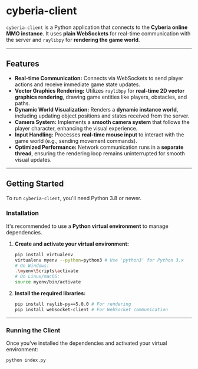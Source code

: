 # cyberia-client

`cyberia-client` is a Python application that connects to the **Cyberia online MMO instance**. It uses **plain WebSockets** for real-time communication with the server and `raylibpy` for **rendering the game world**.

---

## Features

- **Real-time Communication:** Connects via WebSockets to send player actions and receive immediate game state updates.
- **Vector Graphics Rendering:** Utilizes `raylibpy` for **real-time 2D vector graphics rendering**, drawing game entities like players, obstacles, and paths.
- **Dynamic World Visualization:** Renders a **dynamic instance world**, including updating object positions and states received from the server.
- **Camera System:** Implements a **smooth camera system** that follows the player character, enhancing the visual experience.
- **Input Handling:** Processes **real-time mouse input** to interact with the game world (e.g., sending movement commands).
- **Optimized Performance:** Network communication runs in a **separate thread**, ensuring the rendering loop remains uninterrupted for smooth visual updates.

---

## Getting Started

To run `cyberia-client`, you'll need Python 3.8 or newer.

### Installation

It's recommended to use a **Python virtual environment** to manage dependencies.

1.  **Create and activate your virtual environment:**

    ```bash
    pip install virtualenv
    virtualenv myenv --python=python3 # Use 'python3' for Python 3.x
    # On Windows:
    .\myenv\Scripts\activate
    # On Linux/macOS:
    source myenv/bin/activate
    ```

2.  **Install the required libraries:**

    ```bash
    pip install raylib-py==5.0.0 # For rendering
    pip install websocket-client # For WebSocket communication
    ```

---

### Running the Client

Once you've installed the dependencies and activated your virtual environment:

```bash
python index.py
```
